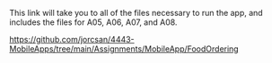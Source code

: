 This link will take you to all of the files necessary to run the app, and includes the files for A05, A06, A07, and A08.

https://github.com/jorcsan/4443-MobileApps/tree/main/Assignments/MobileApp/FoodOrdering
